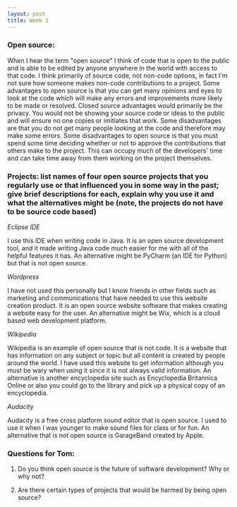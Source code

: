 ```yaml
---
layout: post
title: Week 1
---
```


### Open source:

When I hear the term "open source" I think of code that is open to the public and is able to be edited by anyone anywhere in the world with access to that code. I think primarily of source code, not non-code options, in fact I'm not sure how someone makes non-code contributions to a project. Some advantages to open source is that you can get many opinions and eyes to look at the code which will make any errors and improvements more likely to be made or resolved. Closed source advantages would primarily be the privacy. You would not be showing your source code or ideas to the public and will ensure no one copies or imitiates that work. Some disadvantages are that you do not get many people looking at the code and therefore may make some errors. Some disadvantages to open source is that you must spend some time deciding whether or not to approve the contributions that others make to the project. This can occupy much of the developers' time and can take time away from them working on the project themselves.

### Projects: list names of four open source projects that you regularly use or that influenced you in some way in the past; give brief descriptions for each, explain why you use it and what the alternatives might be (note, the projects do not have to be source code based)

*Eclipse IDE*

I use this IDE when writing code in Java. It is an open source development tool, and it made writing Java code much easier for me with all of the helpful features it has. An alternative might be PyCharm (an IDE for Python) but that is not open source.

*Wordpress*

I have not used this personally but I know friends in other fields such as marketing and communications that have needed to use this website creation product. It is an open source website software that makes creating a website easy for the user. An alternative might be Wix, which is a cloud based web development platform.

*Wikipedia*

Wikipedia is an example of open source that is not code. It is a website that has information on any subject or topic but all content is created by people around the world. I have used this website to get information although you must be wary when using it since it is not always valid information. An alternative is another encyclopedia site such as Encyclopedia Britannica Online or also you could go to the library and pick up a physical copy of an encyclopedia.

*Audacity*

Audacity is a free cross platform sound editor that is open source. I used to use it when I was younger to make sound files for class or for fun. An alternative that is not open source is GarageBand created by Apple.

### Questions for Tom:

1. Do you think open source is the future of software development? Why or why not?

2. Are there certain types of projects that would be harmed by being open source?

